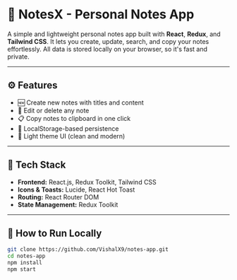 # 📝 NotesX - Personal Notes App

A simple and lightweight personal notes app built with **React**, **Redux**, and **Tailwind CSS**. It lets you create, update, search, and copy your notes effortlessly. All data is stored locally on your browser, so it's fast and private.

---

## ⚙️ Features

- 🆕 Create new notes with titles and content
- 📝 Edit or delete any note
- 📋 Copy notes to clipboard in one click
- 💾 LocalStorage-based persistence
- 🎨 Light theme UI (clean and modern)

---

## 🧰 Tech Stack

- **Frontend:** React.js, Redux Toolkit, Tailwind CSS
- **Icons & Toasts:** Lucide, React Hot Toast
- **Routing:** React Router DOM
- **State Management:** Redux Toolkit

---

## 🚀 How to Run Locally

```bash
git clone https://github.com/VishalX9/notes-app.git
cd notes-app
npm install
npm start

